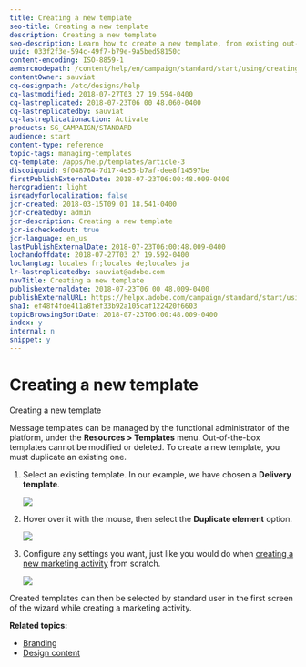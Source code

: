```yaml
---
title: Creating a new template
seo-title: Creating a new template
description: Creating a new template
seo-description: Learn how to create a new template, from existing out-of-box activity templates for email, SMS, push notification deliveries, etc.
uuid: 033f2f3e-594c-49f7-b79e-9a5bed58150c
content-encoding: ISO-8859-1
aemsrcnodepath: /content/help/en/campaign/standard/start/using/creating-a-new-template
contentOwner: sauviat
cq-designpath: /etc/designs/help
cq-lastmodified: 2018-07-27T03 27 19.594-0400
cq-lastreplicated: 2018-07-23T06 00 48.060-0400
cq-lastreplicatedby: sauviat
cq-lastreplicationaction: Activate
products: SG_CAMPAIGN/STANDARD
audience: start
content-type: reference
topic-tags: managing-templates
cq-template: /apps/help/templates/article-3
discoiquuid: 9f048764-7d17-4e55-b7af-dee8f14597be
firstPublishExternalDate: 2018-07-23T06:00:48.009-0400
herogradient: light
isreadyforlocalization: false
jcr-created: 2018-03-15T09 01 18.541-0400
jcr-createdby: admin
jcr-description: Creating a new template
jcr-ischeckedout: true
jcr-language: en_us
lastPublishExternalDate: 2018-07-23T06:00:48.009-0400
lochandoffdate: 2018-07-27T03 27 19.592-0400
loclangtag: locales fr;locales de;locales ja
lr-lastreplicatedby: sauviat@adobe.com
navTitle: Creating a new template
publishexternaldate: 2018-07-23T06 00 48.009-0400
publishExternalURL: https://helpx.adobe.com/campaign/standard/start/using/creating-a-new-template.html
sha1: ef48f4fde411a8fef33b92a105caf122420f6603
topicBrowsingSortDate: 2018-07-23T06:00:48.009-0400
index: y
internal: n
snippet: y
---
```


# Creating a new template

Creating a new template

Message templates can be managed by the functional administrator of the platform, under the **Resources > Templates** menu. Out-of-the-box templates cannot be modified or deleted. To create a new template, you must duplicate an existing one.

1. Select an existing template. In our example, we have chosen a **Delivery template**.

   ![](assets/template_2.png)

1. Hover over it with the mouse, then select the **Duplicate element** option.

   ![](assets/template_3.png)

1. Configure any settings you want, just like you would do when [creating a new marketing activity](../../start/using/marketing-activities.md#creating-a-marketing-activity) from scratch.

   ![](assets/template_4.png)

Created templates can then be selected by standard user in the first screen of the wizard while creating a marketing activity.

**Related topics:**

* [Branding](../../administration/using/branding.md)
* [Design content](../../designing/using/about-email-content-design.md)

